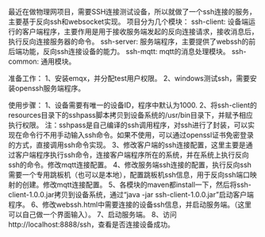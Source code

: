 最近在做物理网项目，需要SSH连接测试设备，所以就做了一个ssh连接的服务，主要基于反向ssh和websocket实现。
项目分为几个模块：
ssh-client: 设备端运行的客户端程序，主要作用是用于接收服务端发起的反向连接请求，接收消息后，执行反向连接服务器的命令。
ssh-server: 服务端程序，主要提供了webssh的前后端功能，反向ssh连接设备的能力。
ssh-mqtt: mqtt的消息处理模块。
ssh-common: 通用模块。

准备工作：
1、安装emqx，并分配test用户权限。
2、windows测试ssh，需要安装openssh服务端程序。

使用步骤：
1、设备需要有唯一的设备ID，程序中默认为1000.
2、将ssh-client的resources目录下的sshpass脚本拷贝到设备系统的/usr/bin目录下，并赋予相应执行权限。
注：sshpass是自己编译的ssh调用程序，对ssh进行了封装，可以实现在命令行不用手动输入ssh命令。如果不使用，可以通过openssl证书免密登录的方式，直接调用ssh命令实现。
3、修改客户端的ssh连接配置，这里主要是通过客户端程序执行ssh命令，连接客户端程序所在的系统，并在系统上执行反向ssh的命令。修改mqtt连接配置。
4、修改服务端ssh连接的配置，执行反向ssh需要一个专用跳板机（也可以是本地），配置跳板机ssh信息，用于反向ssh端口映射的创建。修改mqtt连接配置。
5、各模块的maven都install一下，然后将ssh-client-1.0.0.jar拷贝到设备系统，通过“java -jar ssh-client-1.0.0.jar”启动客户端程序。
6、修改webssh.html中需要连接的设备ssh信息，并启动服务端。（这里可以自己做一个界面输入）。
7、启动服务端。
8、访问http://localhost:8888/ssh，查看是否连接设备成功。

